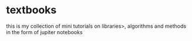 # textbooks
this is my collection of mini tutorials on libraries>, algorithms and methods in the form of jupiter notebooks

